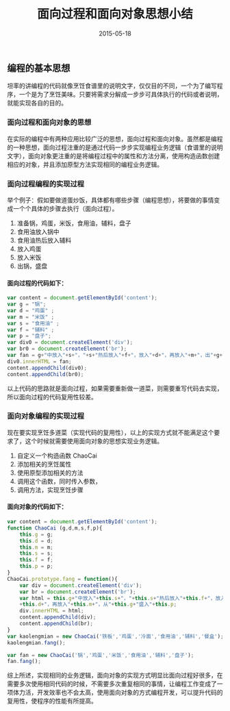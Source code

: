 ﻿---
title: 面向过程和面向对象思想小结
date: 2015-05-18
tags: 面向对象
categories: 编程原理
lang: zh-cn
---
## 编程的基本思想

坦率的讲编程的代码就像烹饪食谱里的说明文字，仅仅目的不同，一个为了编写程序，一个是为了烹饪美味。只要将需求分解成一步步可具体执行的代码或者说明，就能实现各自的目的。

### 面向过程和面向对象的思想

在实际的编程中有两种应用比较广泛的思想，面向过程和面向对象。虽然都是编程的一种思想，面向过程注重的是通过代码一步步实现编程业务逻辑（食谱里的说明文字），面向对象更注重的是将编程过程中的属性和方法分离，使用构造函数创建相应的对象，并且添加原型方法实现相同的编程业务逻辑。

<!-- more -->

### 面向过程编程的实现过程

举个例子：假如要做道蛋炒饭，具体都有哪些步骤（编程思想），将要做的事情变成一个个具体的步骤去执行（面向过程）。
1. 准备锅，鸡蛋，米饭，食用油，辅料，盘子
1. 食用油放入锅中
1. 食用油热后放入辅料
1. 放入鸡蛋
1. 放入米饭
1. 出锅，盛盘

#### 面向过程的代码如下：
``` javascript
var content = document.getElementById('content');
var g = "锅";
var d = "鸡蛋" ;
var m = "米饭" ;
var s = "食用油" ;
var f = "辅料" ;
var p = "盘子";
var div0 = document.createElement('div');
var br0 = document.createElement('br');
var fan = g+"中放入"+s+"，"+s+"热后放入"+f+"，放入"+d+"，再放入"+m+"，出"+g+"盛入"+p;
div0.innerHTML = fan;
content.appendChild(div0);
content.appendChild(br0);
```
以上代码的思路就是面向过程，如果需要重新做一道菜，则需要重写代码去实现，所以面向过程的代码复用性较差。


### 面向对象编程的实现过程

现在要实现烹饪多道菜（实现代码的复用性），以上的实现方式就不能满足这个要求了，这个时候就需要使用面向对象的思想实现业务逻辑。
1. 自定义一个构造函数 ChaoCai
1. 添加相关的烹饪属性
1. 使用原型添加相关的方法
1. 调用这个函数，同时传入参数，
1. 调用方法，实现烹饪步骤

#### 面向对象的代码如下：
``` javascript
var content = document.getElementById('content');
function ChaoCai (g,d,m,s,f,p){
	this.g = g;
	this.d = d;
	this.m = m;
	this.s = s;
	this.f = f;
	this.p = p;
}
ChaoCai.prototype.fang = function(){
	var div = document.createElement('div');
	var br = document.createElement('br');
	var html = this.g+"中放入"+this.s+"，"+this.s+"热后放入"+this.f+"，放入"
	+this.d+"，再放入"+this.m+"，从"+this.g+"盛入"+this.p;
	div.innerHTML = html;
	content.appendChild(div);
	content.appendChild(br);
}
var kaolengmian = new ChaoCai('铁板','鸡蛋','冷面','食用油','辅料','餐盒');
kaolengmian.fang();

var fan = new ChaoCai('锅','鸡蛋','米饭','食用油','辅料','盘子');
fan.fang();
```

综上所述，实现相同的业务逻辑，面向对象的实现方式明显比面向过程好很多，在需要多次使用相同代码的时候，不需要多次重复相同的事情，让编程工作变成了一项体力活，开发效率也不会太高，使用面向对象的方式编程开发，可以提升代码的复用性，使程序的性能有所提高。
